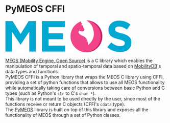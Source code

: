 # PyMEOS CFFI

![MEOS Logo](../doc/images/meos-logo.png)

[MEOS (Mobility Engine, Open Source)](https://www.libmeos.org/) is a C library which enables the manipulation of
temporal and spatio-temporal data based on [MobilityDB](https://mobilitydb.com/)'s data types and functions.  
PyMEOS CFFI is a Python library that wraps the MEOS C library using CFFI, providing a set of python functions
that allows to use all MEOS functionality while automatically taking care of conversions between basic Python and C types
(such as Python's `str` to C's `char *`).  
This library is not meant to be used directly by the user, since most of the functions receive or return C objects 
(CFFI's `cdata` type).  
The [PyMEOS](../pymeos) library is built on top of this library and exposes all the functionality
of MEOS through a set of Python classes.